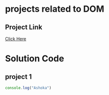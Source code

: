 # projects related to DOM

## Project Link
[Click Here](https://stackblitz.com/edit/dom-project-chaiaurcode?file=index.html)

# Solution Code

## project 1

```javascript
console.log("Ashoka")
```